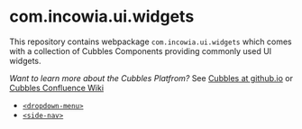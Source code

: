 # com.incowia.ui.widgets
This repository contains webpackage `com.incowia.ui.widgets` which comes with a collection of Cubbles Components providing commonly used UI widgets.

*Want to learn more about the Cubbles Platfrom?* See [Cubbles at github.io](http://cubbles.github.io/) or [Cubbles Confluence Wiki](https://cubbles.atlassian.net/wiki/)

* [`<dropdown-menu>`](webpackages/com.incowia.ui.widgets/dropdown-menu)
* [`<side-nav>`](webpackages/com.incowia.ui.widgets/side-nav)